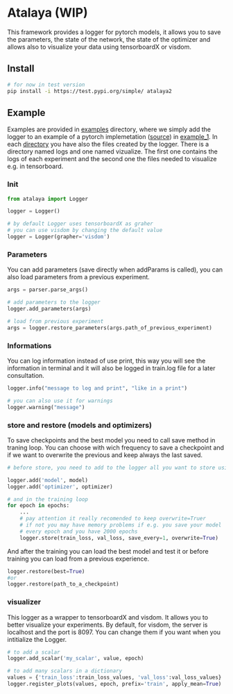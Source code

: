 # Atalaya (WIP)

This framework provides a logger for pytorch models, it allows you to save the parameters, the state of the network, the state of the optimizer and allows also to visualize your data using tensorboardX or visdom.

## Install
```bash
# for now in test version
pip install -i https://test.pypi.org/simple/ atalaya2
```

## Example
Examples are provided in [examples](https://bitbucket.org/dmmlgeneva/frameworks/src/master/atalaya/examples/) directory, where we simply add the logger to an example of a pytorch implemetation ([source](https://github.com/pytorch/examples/blob/master/mnist/main.py)) in [example_1](https://bitbucket.org/dmmlgeneva/frameworks/src/master/atalaya/examples/example_1). In each [directory](https://bitbucket.org/dmmlgeneva/frameworks/src/master/atalaya/examples/) you have also the files created by the logger. There is a directory named logs and one named vizualize. The first one contains the logs of each experiment and the second one the files needed to visualize e.g. in tensorboard.

### Init
```python
from atalaya import Logger

logger = Logger()

# by default Logger uses tensorboardX as graher
# you can use visdom by changing the default value
logger = Logger(grapher='visdom')
```

### Parameters
You can add parameters (save directly when addParams is called), you can also load parameters from a previous experiment.
```python
args = parser.parse_args()

# add parameters to the logger
logger.add_parameters(args)

# load from previous experiment
args = logger.restore_parameters(args.path_of_previous_experiment)
```

### Informations
You can log information instead of use print, this way you will see the information in terminal and it will also be logged in train.log file for a later consultation.
```python
logger.info("message to log and print", "like in a print")

# you can also use it for warnings
logger.warning("message")
```

### store and restore (models and optimizers)
To save checkpoints and the best model you need to call save method in traning loop. You can choose with wich frequency to save a checkpoint and if we want to overwrite the previous and keep always the last saved.
```python
# before store, you need to add to the logger all you want to store using the logger.add('name', object) method

logger.add('model', model)
logger.add('optimizer', optimizer)

# and in the training loop
for epoch in epochs:
    ...
    # pay attention it really recomended to keep overwrite=Truer
    # if not you may have memory problems if e.g. you save your model
    # every epoch and you have 2000 epochs
    logger.store(train_loss, val_loss, save_every=1, overwrite=True)

```
And after the training you can load the best model and test it or before training you can load from a previous experience.
```python
logger.restore(best=True)
#or
logger.restore(path_to_a_checkpoint)
```

### visualizer
This logger as a wrapper to tensorboardX and visdom. It allows you to better visualize your experiments.
By default, for visdom, the server is localhost and the port is 8097. You can change them if you want when
you intitialize the Logger.
```python
# to add a scalar
logger.add_scalar('my_scalar', value, epoch)

# to add many scalars in a dictionary
values = {'train_loss':train_loss_values, 'val_loss':val_loss_values}
logger.register_plots(values, epoch, prefix='train', apply_mean=True)

```
